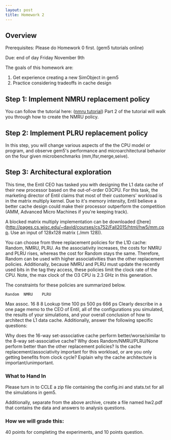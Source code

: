 ```yaml
---
layout: post
title: Homework 2
---
```


## Overview

Prerequisites: Please do Homework 0 first. (gem5 tutorials online)

Due: end of day Friday November 9th

The goals of this homework are:
1. Get experience creating a new SimObject in gem5
2. Practice considering tradeoffs in cache design

## Step 1: Implement NMRU replacement policy

You can follow the tutorial here: ([nmru tutorial]({{site.baseurl}}/hws/nmru-tut)) Part 2 of the tutorial will walk you through how to create the NMRU policy.


## Step 2: Implement PLRU replacement policy

In this step, you will change various aspects of the the CPU model or program,
and observe gem5's performance and microarchitectural behavior
on the four given microbenchmarks (mm,lfsr,merge,seive).

## Step 3: Architectural exploration

This time, the Entil CEO has tasked you with designing the L1 data cache of their new processor based on the out-of-order O3CPU. For this task, the marketing director of Entil claims that most of their customers' workload is in the matrix multiply kernel. Due to it's memory intensity, Entil believe a better cache design could make their processor outperform the competition (AMM, Advanced Micro Machines if you're keeping track).

A blocked matrix multiply implementation can be downloaded ([here](http://pages.cs.wisc.edu/~david/courses/cs752/Fall2015/html/hw5/mm.cpp. Use an input of 128x128 matrix (./mm 128)).

You can choose from three replacement policies for the L1D cache: Random, NMRU, PLRU. As the associativity increases, the costs for NMRU and PLRU rises, whereas the cost for Random stays the same. Therefore, Random can be used with higher associativities than the other replacement policies. Additionally, because NMRU and PLRU must update the recently used bits in the tag they access, these policies limit the clock rate of the CPU. Note, the max clock of the O3 CPU is 2.3 GHz in this generation.

The constraints for these policies are summarized below.

 	Random	NMRU	PLRU
Max assoc.	16	8	8
Lookup time	100 ps	500 ps	666 ps
Clearly describe in a one page memo to the CEO of Entil, all of the configurations you simulated, the results of your simulations, and your overall conclusion of how to architect the L1 data cache. Additionally, answer the following specific questions:

Why does the 16-way set-associative cache perform better/worse/similar to the 8-way set-associative cache?
Why does Random/NMRU/PLRU/None perform better than the other replacement policies?
Is the cache replacement/associativity important for this workload, or are you only getting benefits from clock cycle? Explain why the cache architecture is important/unimportant.

### What to Hand In
Please turn in to CCLE a zip file containing the config.ini
and stats.txt for all the simulations in gem5.

Additionally, separate from the above archive, create a file named hw2.pdf
that contains the data and answers to analysis questions.

### How we will grade this:
40 points for completing the experiments, and 10 points question.
